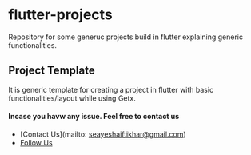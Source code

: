 # flutter-projects
Repository for some generuc projects build in flutter explaining generic functionalities.


## Project Template
It is generic template for creating a project in flutter with basic functionalities/layout while using Getx.

#### Incase you havw any issue. Feel free to contact us 
* [Contact Us](mailto: seayeshaiftikhar@gmail.com)
* [Follow Us](https://github.com/AyeshaIftikhar/)
